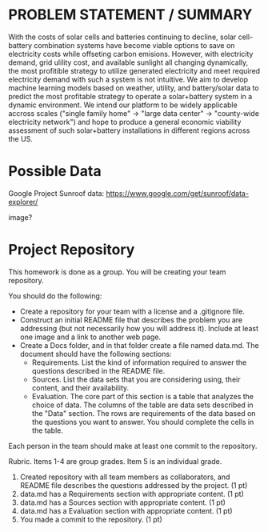 # PROBLEM STATEMENT / SUMMARY
With the costs of solar cells and batteries continuing to decline, solar cell-battery combination systems have become viable options to save on electricity costs while offseting carbon emisions. However, with electricity demand, grid ulility cost, and available sunlight all changing dynamically, the most profitible strategy to utilize generated electricity and meet required electricity demand with such a system is not intuitive. We aim to develop machine learning models based on weather, utility, and battery/solar data to predict the most profitable strategy to operate a solar+battery system in a dynamic environment. We intend our platform to be widely applicable accross scales ("single family home" -> "large data center" -> "county-wide electricity network") and hope to produce a general economic viability assessment of such solar+battery installations in different regions across the US.

# Possible Data

Google Project Sunroof data: https://www.google.com/get/sunroof/data-explorer/

image?

# Project Repository

This homework is done as a group. You will be creating your team repository.

You should do the following:
- Create a repository for your team with a license and a .gitignore file.
- Construct an initial README file that describes the problem you are addressing (but not necessarily how you will address it). Include at least one image and a link to another web page.
- Create a Docs folder, and in that folder create a file named data.md. The document should have the following sections:
  - Requirements. List the kind of information required to answer the questions described in the README file.
  - Sources. List the data sets that you are considering using, their content, and their availability.
  - Evaluation. The core part of this section is a table that analyzes the choice of data. The columns of the table are data sets described in the "Data" section. The rows are requirements of the data based on the questions you want to answer. You should complete the cells in the table.

Each person in the team should make at least one commit to the repository.

Rubric. Items 1-4 are group grades. Item 5 is an individual grade.
1. Created repository with all team members as collaborators, and README file describes the questions addressed by the project. (1 pt)
2. data.md has a Requirements section with appropriate content. (1 pt)
3. data.md has a Sources section with appropriate content. (1 pt)
4. data.md has a Evaluation section with appropriate content. (1 pt)
5. You made a commit to the repository. (1 pt)
